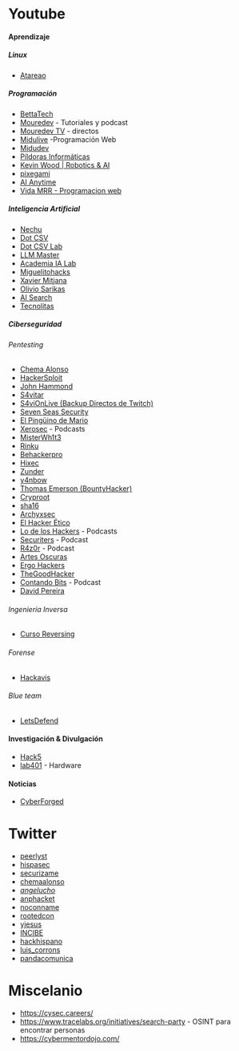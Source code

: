 
# Youtube
#### Aprendizaje
##### Linux
- [Atareao](https://www.youtube.com/@atareao)
##### Programación
- [BettaTech](https://www.youtube.com/@BettaTech)
- [Mouredev](https://youtube.com/@mouredev) - Tutoriales  y podcast
- [Mouredev TV](https://youtube.com/@mouredevtv) - directos
- [Midulive](https://www.youtube.com/@midulive) -Programación Web
- [Midudev](https://www.youtube.com/@midudev)
- [Píldoras Informáticas](https://www.youtube.com/@pildorasinformaticas)
- [Kevin Wood | Robotics & AI](https://www.youtube.com/@kevinwoodrobotics)
- [pixegami](https://www.youtube.com/@pixegami)
- [AI Anytime](https://www.youtube.com/@AIAnytime)
- [Vida MRR - Programacion web](https://www.youtube.com/@vidamrr)
##### Inteligencia Artificial
- [Nechu](https://www.youtube.com/@NechuBM)
- [Dot CSV](https://www.youtube.com/@DotCSV)
- [Dot CSV Lab](https://www.youtube.com/@DotCSVLab)
- [LLM Master](https://www.youtube.com/@llmmaster_)
- [Academia IA Lab](https://www.youtube.com/@AcademiaIAlab)
- [Miguelitohacks](https://www.youtube.com/@miguelitohacks)
- [Xavier Mitjana](https://www.youtube.com/@XavierMitjana)
- [Olivio Sarikas](https://www.youtube.com/@OlivioSarikas)
- [AI Search](https://www.youtube.com/@theAIsearch)
- [Tecnolitas](https://www.youtube.com/@tecnolitas)
##### Ciberseguridad
###### Pentesting
- [Chema Alonso](https://www.youtube.com/@MalignoAlonso)
- [HackerSploit](https://www.youtube.com/@HackerSploit)
- [John Hammond](https://www.youtube.com/@_JohnHammond)
- [S4vitar](https://www.youtube.com/@s4vitar)
- [S4viOnLive (Backup Directos de Twitch)](https://www.youtube.com/channel/UCgzsRmCl4BU-QmSVC4jFOlg)
- [Seven Seas Security](https://www.youtube.com/@7SeasSecurity)
- [El Pingüino de Mario](https://www.youtube.com/@ElPinguinoDeMario)
- [Xerosec](https://www.youtube.com/@xerosec) - Podcasts
- [MisterWh1t3](https://www.youtube.com/@MisterWh1t3)
- [Rinku](https://www.youtube.com/@rinkutech_)
- [Behackerpro](https://www.youtube.com/@Behackerpro)
- [Hixec](https://www.youtube.com/@Hixec)
- [Zunder](https://www.youtube.com/@zunderrub)
- [y4nbow](https://www.youtube.com/@y4nbow)
- [Thomas Emerson (BountyHacker)](https://www.youtube.com/@BountyHacker)
- [Cryproot](https://www.youtube.com/@cryproot9845)
- [sha16](https://www.youtube.com/@sha16)
- [Archyxsec](https://www.youtube.com/@archyxsec)
- [El Hacker Ético](https://www.youtube.com/@ElHackerEtico)
- [Lo de los Hackers](https://www.youtube.com/@LodelosHackers) - Podcasts
- [Securiters](https://www.youtube.com/@Securiters) - Podcast
- [R4z0r](https://www.youtube.com/@R4z0r_arg) - Podcast
- [Artes Oscuras](https://www.youtube.com/@artes_oscuras)
- [Ergo Hackers](https://www.youtube.com/@ErgoHackers)
- [TheGoodHacker](https://www.youtube.com/@TheGoodHacker)
- [Contando Bits](https://www.youtube.com/@ContandoBits) - Podcast
- [David Pereira](https://www.youtube.com/@DavidPereira) 
###### Ingeniería Inversa
- [Curso Reversing](https://www.youtube.com/@cursoreversing1952)
###### Forense
- [Hackavis](https://www.youtube.com/@Hackavis)
###### Blue team
- [LetsDefend](https://www.youtube.com/@LetsDefend)
#### Investigación & Divulgación
- [Hack5](https://www.youtube.com/c/hak5)
- [lab401](https://lab401.com/es-es/collections/pentesting) - Hardware
#### Noticias
- [CyberForged](https://www.youtube.com/@cyberforged)

# Twitter

- [peerlyst](https://x.com/peerlyst)
- [hispasec](https://x.com/hispasec)
- [securizame](https://x.com/securizame)
- [chemaalonso](https://x.com/chemaalonso)
- [_angelucho_](https://x.com/_angelucho_)
- [anphacket](https://x.com/anphacket)
- [noconname](https://x.com/noconname)
- [rootedcon](https://x.com/rootedcon)
- [yjesus](https://x.com/yjesus)
- [INCIBE](https://x.com/INCIBE)
- [hackhispano](https://x.com/hackhispano)
- [luis_corrons](https://x.com/luis_corrons)
- [pandacomunica](https://x.com/pandacomunica)


# Miscelanio

- https://cysec.careers/
- https://www.tracelabs.org/initiatives/search-party - OSINT para encontrar personas
- https://cybermentordojo.com/
